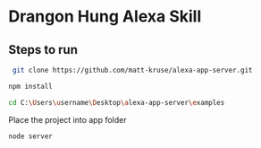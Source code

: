 # Drangon Hung Alexa Skill

## Steps to run


``` sh
 git clone https://github.com/matt-kruse/alexa-app-server.git
```

``` sh
npm install
```

``` sh
cd C:\Users\username\Desktop\alexa-app-server\examples
```

Place the project into app folder

``` sh
node server
```
